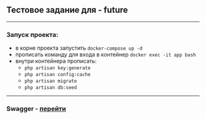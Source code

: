 ## Тестовое задание для - future

____

### Запуск проекта:

* в корне проекта запустить ``docker-compose up -d``
* прописать команду для входа в контейнер ``docker exec -it app bash``
* внутри контейнера прописать:
    * ``php artisan key:generate``
    * ``php artisan config:cache``
    * ``php artisan migrate``
    * ``php artisan db:seed``

___

### Swagger - [перейти](http://localhost:8876/api/documentation)
